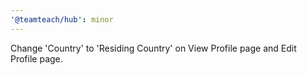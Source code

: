 ```yaml
---
'@teamteach/hub': minor
---
```


Change 'Country' to 'Residing Country' on View Profile page and Edit Profile page.
